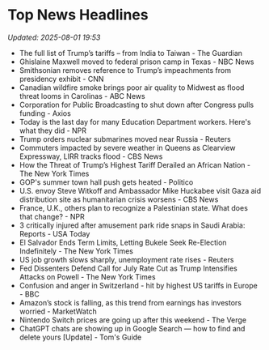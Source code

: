 # Top News Headlines

_Updated: 2025-08-01 19:53_

- The full list of Trump’s tariffs – from India to Taiwan - The Guardian
- Ghislaine Maxwell moved to federal prison camp in Texas - NBC News
- Smithsonian removes reference to Trump’s impeachments from presidency exhibit - CNN
- Canadian wildfire smoke brings poor air quality to Midwest as flood threat looms in Carolinas - ABC News
- Corporation for Public Broadcasting to shut down after Congress pulls funding - Axios
- Today is the last day for many Education Department workers. Here's what they did - NPR
- Trump orders nuclear submarines moved near Russia - Reuters
- Commuters impacted by severe weather in Queens as Clearview Expressway, LIRR tracks flood - CBS News
- How the Threat of Trump’s Highest Tariff Derailed an African Nation - The New York Times
- GOP's summer town hall push gets heated - Politico
- U.S. envoy Steve Witkoff and Ambassador Mike Huckabee visit Gaza aid distribution site as humanitarian crisis worsens - CBS News
- France, U.K., others plan to recognize a Palestinian state. What does that change? - NPR
- 3 critically injured after amusement park ride snaps in Saudi Arabia: Reports - USA Today
- El Salvador Ends Term Limits, Letting Bukele Seek Re-Election Indefinitely - The New York Times
- US job growth slows sharply, unemployment rate rises - Reuters
- Fed Dissenters Defend Call for July Rate Cut as Trump Intensifies Attacks on Powell - The New York Times
- Confusion and anger in Switzerland - hit by highest US tariffs in Europe - BBC
- Amazon’s stock is falling, as this trend from earnings has investors worried - MarketWatch
- Nintendo Switch prices are going up after this weekend - The Verge
- ChatGPT chats are showing up in Google Search — how to find and delete yours [Update] - Tom's Guide
